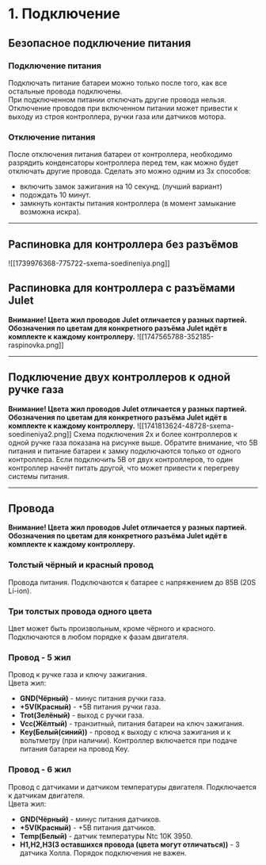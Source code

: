 # 1. Подключение
## Безопасное подключение питания
### Подключение питания
Подключать питание батареи можно только после того, как все остальные провода подключены.  
При подключенном питании отключать другие провода нельзя.
Отключение проводов при включенном питании может привести к выходу из строя контроллера, ручки газа или датчиков мотора.
### Отключение питания
После отключения питания батареи от контроллера, необходимо разрядить конденсаторы контроллера перед тем, как можно будет отключать другие провода.
Сделать это можно одним из 3х способов:
- включить замок зажигания на 10 секунд. (лучший вариант)
- подождать 10 минут.
- замкнуть контакты питания контроллера (в момент замыкание возможна искра).

---
## Распиновка для контроллера без разъёмов
![[1739976368-775722-sxema-soedineniya.png]]
## Распиновка для контроллера с разъёмами **Julet**
**Внимание! Цвета жил проводов Julet отличается у разных партией. Обозначения по цветам для конкретного разъёма Julet идёт в комплекте к каждому контроллеру.**
![[1747565788-352185-raspinovka.png]]

---
## Подключение двух контроллеров к одной ручке газа
**Внимание! Цвета жил проводов Julet отличается у разных партией. Обозначения по цветам для конкретного разъёма Julet идёт в комплекте к каждому контроллеру.**
![[1741813624-48728-sxema-soedineniya2.png]]
Схема подключения 2х и более контроллеров к одной ручке газа показана на рисунке выше.
Обратите внимание, что 5В питания и питание батареи к замку подключаются только от одного контроллера. Если подключить 5В от двух контроллеров, то один контроллер начнёт питать другой, что может привести к перегреву системы питания.

---
## Провода
**Внимание! Цвета жил проводов Julet отличается у разных партией. Обозначения по цветам для конкретного разъёма Julet идёт в комплекте к каждому контроллеру.**
### Толстый чёрный и красный провод
Провода питания. Подключаются к батарее с напряжением до 85В (20S Li-ion).
### Три толстых провода одного цвета
Цвет может быть произвольным, кроме чёрного и красного. Подключаются в любом порядке к фазам двигателя.
### Провод - 5 жил
Провод к ручке газа и ключу зажигания.  
Цвета жил:
- **GND(Чёрный)** - минус питания ручки газа.
- **+5V(Красный)** - +5В питания ручки газа.
- **Trot(Зелёный)** - выход с ручки газа.
- **Vcc(Жёлтый)** - транзитный, питания батареи на ключ зажигания.
- **Key(Белый(синий))** - провод к выходу с ключа зажигания и к вольтметру (при наличии). Контроллер включается при подаче питания батареи на провод Key.

### Провод - 6 жил
Провод с датчиками и датчиком температуры двигателя. Подключается к датчикам двигателя.  
Цвета жил:
- **GND(Чёрный)** - минус питания датчиков.
- **+5V(Красный)** - +5В питания датчиков.
- **Temp(Белый)** - датчик температуры Ntc 10K 3950.
- **H1,H2,H3(3 оставшихся провода (цвета могут отличаться))** - 3 датчика Холла. Порядок подключения не важен.